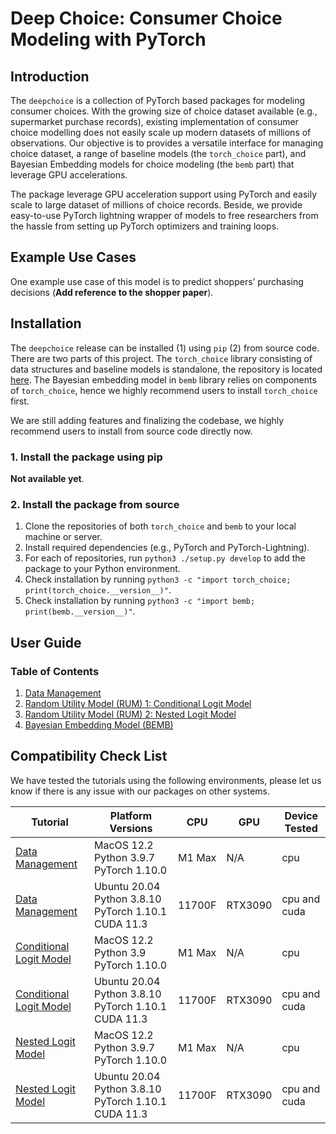 # Deep Choice: Consumer Choice Modeling with PyTorch
## Introduction
The `deepchoice` is a collection of PyTorch based packages for modeling consumer choices.
With the growing size of choice dataset available (e.g., supermarket purchase records), existing implementation of consumer choice modelling does not easily scale up modern datasets of millions of observations. Our objective is to provides a versatile interface for managing choice dataset, a range of baseline models (the `torch_choice` part), and Bayesian Embedding models for choice modeling (the `bemb` part) that leverage GPU accelerations.

The package leverage GPU acceleration support using PyTorch and easily scale to large dataset of millions of choice records. Beside, we provide easy-to-use PyTorch lightning wrapper of models to free researchers from the hassle from setting up PyTorch optimizers and training loops.

## Example Use Cases
One example use case of this model is to predict shoppers’ purchasing decisions (**Add reference to the shopper paper**).

## Installation
The `deepchoice` release can be installed (1) using `pip` (2) from source code. There are two parts of this project. The `torch_choice` library consisting of data structures and baseline models is standalone, the repository is located [here](). The Bayesian embedding model in `bemb` library relies on components of `torch_choice`, hence we highly recommend users to install `torch_choice` first.

We are still adding features and finalizing the codebase, we highly recommend users to install from source code directly now.

### 1. Install the package using pip
**Not available yet**.

### 2. Install the package from source
1. Clone the repositories of both `torch_choice` and `bemb` to your local machine or server.
2. Install required dependencies (e.g., PyTorch and PyTorch-Lightning).
3. For each of repositories, run `python3 ./setup.py develop` to add the package to your Python environment.
4.  Check installation by running `python3 -c "import torch_choice; print(torch_choice.__version__)"`.
5. Check installation by running `python3 -c "import bemb; print(bemb.__version__)"`.

## User Guide
### Table of Contents
1. [Data Management](./data_management.md)
2. [Random Utility Model (RUM) 1: Conditional Logit Model](./conditional_logit_model.md)
3. [Random Utility Model (RUM) 2: Nested Logit Model](./nested_logit_model.md)
4. [Bayesian Embedding Model (BEMB)](./bemb.md)

## Compatibility Check List
We have tested the tutorials using the following environments, please let us know if there is any issue with our packages on other systems.

| Tutorial | Platform Versions    | CPU | GPU | Device Tested |
| ----------- | ----------- | ----------- | ----------- | ----------- |
| [Data Management](./data_management.md) | MacOS 12.2 Python 3.9.7 PyTorch 1.10.0 | M1 Max | N/A | cpu |
| [Data Management](./data_management.md) | Ubuntu 20.04 Python 3.8.10 PyTorch 1.10.1 CUDA 11.3 | 11700F | RTX3090 | cpu and cuda |
| [Conditional Logit Model](./conditional_logit_model.md) | MacOS 12.2 Python 3.9 PyTorch 1.10.0 | M1 Max | N/A | cpu |
| [Conditional Logit Model](./conditional_logit_model.md) | Ubuntu 20.04 Python 3.8.10 PyTorch 1.10.1 CUDA 11.3 | 11700F | RTX3090 | cpu and cuda |
| [Nested Logit Model](./nested_logit_model.md) | MacOS 12.2 Python 3.9.7 PyTorch 1.10.0 | M1 Max | N/A | cpu |
| [Nested Logit Model](./nested_logit_model.md)| Ubuntu 20.04 Python 3.8.10 PyTorch 1.10.1 CUDA 11.3 | 11700F | RTX3090 | cpu and cuda |